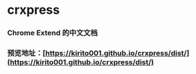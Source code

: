 # crxpress

### Chrome Extend 的中文文档

### 预览地址：[https://kirito001.github.io/crxpress/dist/](https://kirito001.github.io/crxpress/dist/)
